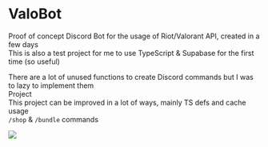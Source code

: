# ValoBot

Proof of concept Discord Bot for the usage of Riot/Valorant API, created in a few days<br>
This is also a test project for me to use TypeScript & Supabase for the first time (so useful)

There are a lot of unused functions to create Discord commands but I was to lazy to implement them<br>
Project<br>
This project can be improved in a lot of ways, mainly TS defs and cache usage<br>
`/shop` & `/bundle` commands

![](https://cdn.discordapp.com/attachments/1004837694364454933/1008356121070813214/unknown.png)
